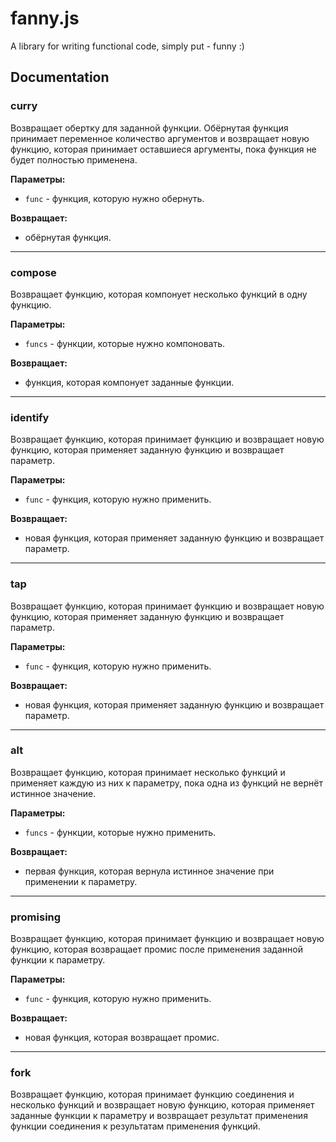 # fanny.js
A library for writing functional code, simply put - funny :)

## Documentation

### curry

Возвращает обертку для заданной функции. Обёрнутая функция принимает переменное количество аргументов и возвращает новую функцию, которая принимает оставшиеся аргументы, пока функция не будет полностью применена.

**Параметры:**

- `func` - функция, которую нужно обернуть.

**Возвращает:**

- обёрнутая функция.
---

### compose

Возвращает функцию, которая компонует несколько функций в одну функцию.

**Параметры:**

- `funcs` - функции, которые нужно компоновать.

**Возвращает:**

- функция, которая компонует заданные функции.
---

### identify

Возвращает функцию, которая принимает функцию и возвращает новую функцию, которая применяет заданную функцию и возвращает параметр.

**Параметры:**

- `func` - функция, которую нужно применить.

**Возвращает:**

- новая функция, которая применяет заданную функцию и возвращает параметр.
---

### tap

Возвращает функцию, которая принимает функцию и возвращает новую функцию, которая применяет заданную функцию и возвращает параметр.

**Параметры:**

- `func` - функция, которую нужно применить.

**Возвращает:**

- новая функция, которая применяет заданную функцию и возвращает параметр.
---

### alt

Возвращает функцию, которая принимает несколько функций и применяет каждую из них к параметру, пока одна из функций не вернёт истинное значение.

**Параметры:**

- `funcs` - функции, которые нужно применить.

**Возвращает:**

- первая функция, которая вернула истинное значение при применении к параметру.
---

### promising

Возвращает функцию, которая принимает функцию и возвращает новую функцию, которая возвращает промис после применения заданной функции к параметру.

**Параметры:**

- `func` - функция, которую нужно применить.

**Возвращает:**

- новая функция, которая возвращает промис.
---
### fork

Возвращает функцию, которая принимает функцию соединения и несколько функций и возвращает новую функцию, которая применяет заданные функции к параметру и возвращает результат применения функции соединения к результатам применения функций.